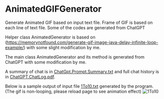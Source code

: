 # AnimatedGIFGenerator
Generate Animated GIF based on input text file.  Frame of GIF is based on each line of text file.  Some of the codes are generated from ChatGPT

Helper class AnimatedGenerator is based on (https://memorynotfound.com/generate-gif-image-java-delay-infinite-loop-example/) with some slight modification by me.

The main class AnimatedGenerator and its method is generated from ChatGPT with some modification by me.

A summary of chat is in [ChatGpt.Prompt.Summary.txt](ChatGpt.Prompt.Summary.txt) and full chat history is in [ChatGPT.ChatLog.pdf](ChatGPT.ChatLog.pdf).

Below is a sample output of input file [1To10.txt](1To10.txt) generated by the program.  (The gif is non-looping, please reload page to see animation effect)
![1To10](https://user-images.githubusercontent.com/47914385/223909737-b6a5557d-1e61-4937-8458-45e6315fbf7d.gif)
